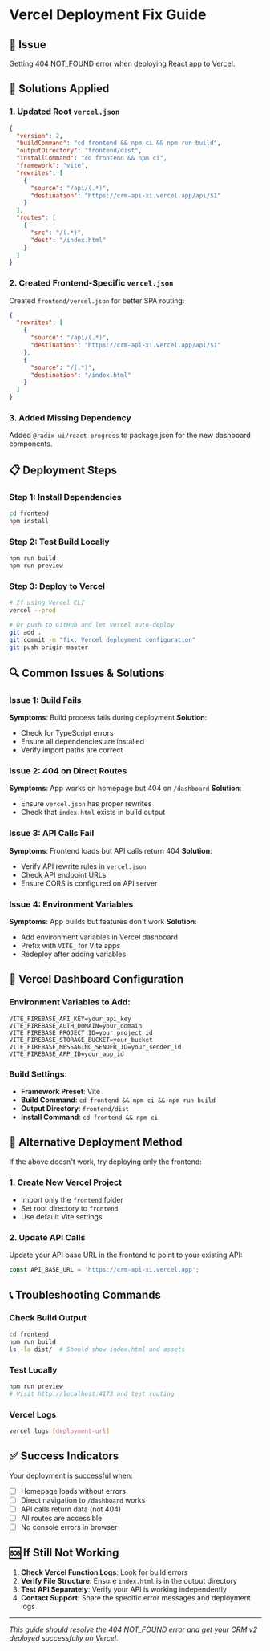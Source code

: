 # Vercel Deployment Fix Guide

## 🚨 Issue
Getting 404 NOT_FOUND error when deploying React app to Vercel.

## 🔧 Solutions Applied

### 1. Updated Root `vercel.json`
```json
{
  "version": 2,
  "buildCommand": "cd frontend && npm ci && npm run build",
  "outputDirectory": "frontend/dist",
  "installCommand": "cd frontend && npm ci",
  "framework": "vite",
  "rewrites": [
    {
      "source": "/api/(.*)",
      "destination": "https://crm-api-xi.vercel.app/api/$1"
    }
  ],
  "routes": [
    {
      "src": "/(.*)",
      "dest": "/index.html"
    }
  ]
}
```

### 2. Created Frontend-Specific `vercel.json`
Created `frontend/vercel.json` for better SPA routing:
```json
{
  "rewrites": [
    {
      "source": "/api/(.*)",
      "destination": "https://crm-api-xi.vercel.app/api/$1"
    },
    {
      "source": "/(.*)",
      "destination": "/index.html"
    }
  ]
}
```

### 3. Added Missing Dependency
Added `@radix-ui/react-progress` to package.json for the new dashboard components.

## 📋 Deployment Steps

### Step 1: Install Dependencies
```bash
cd frontend
npm install
```

### Step 2: Test Build Locally
```bash
npm run build
npm run preview
```

### Step 3: Deploy to Vercel
```bash
# If using Vercel CLI
vercel --prod

# Or push to GitHub and let Vercel auto-deploy
git add .
git commit -m "fix: Vercel deployment configuration"
git push origin master
```

## 🔍 Common Issues & Solutions

### Issue 1: Build Fails
**Symptoms**: Build process fails during deployment
**Solution**: 
- Check for TypeScript errors
- Ensure all dependencies are installed
- Verify import paths are correct

### Issue 2: 404 on Direct Routes
**Symptoms**: App works on homepage but 404 on `/dashboard`
**Solution**: 
- Ensure `vercel.json` has proper rewrites
- Check that `index.html` exists in build output

### Issue 3: API Calls Fail
**Symptoms**: Frontend loads but API calls return 404
**Solution**:
- Verify API rewrite rules in `vercel.json`
- Check API endpoint URLs
- Ensure CORS is configured on API server

### Issue 4: Environment Variables
**Symptoms**: App builds but features don't work
**Solution**:
- Add environment variables in Vercel dashboard
- Prefix with `VITE_` for Vite apps
- Redeploy after adding variables

## 🚀 Vercel Dashboard Configuration

### Environment Variables to Add:
```
VITE_FIREBASE_API_KEY=your_api_key
VITE_FIREBASE_AUTH_DOMAIN=your_domain
VITE_FIREBASE_PROJECT_ID=your_project_id
VITE_FIREBASE_STORAGE_BUCKET=your_bucket
VITE_FIREBASE_MESSAGING_SENDER_ID=your_sender_id
VITE_FIREBASE_APP_ID=your_app_id
```

### Build Settings:
- **Framework Preset**: Vite
- **Build Command**: `cd frontend && npm ci && npm run build`
- **Output Directory**: `frontend/dist`
- **Install Command**: `cd frontend && npm ci`

## 🔄 Alternative Deployment Method

If the above doesn't work, try deploying only the frontend:

### 1. Create New Vercel Project
- Import only the `frontend` folder
- Set root directory to `frontend`
- Use default Vite settings

### 2. Update API Calls
Update your API base URL in the frontend to point to your existing API:
```typescript
const API_BASE_URL = 'https://crm-api-xi.vercel.app';
```

## 📞 Troubleshooting Commands

### Check Build Output
```bash
cd frontend
npm run build
ls -la dist/  # Should show index.html and assets
```

### Test Locally
```bash
npm run preview
# Visit http://localhost:4173 and test routing
```

### Vercel Logs
```bash
vercel logs [deployment-url]
```

## ✅ Success Indicators

Your deployment is successful when:
- [ ] Homepage loads without errors
- [ ] Direct navigation to `/dashboard` works
- [ ] API calls return data (not 404)
- [ ] All routes are accessible
- [ ] No console errors in browser

## 🆘 If Still Not Working

1. **Check Vercel Function Logs**: Look for build errors
2. **Verify File Structure**: Ensure `index.html` is in the output directory
3. **Test API Separately**: Verify your API is working independently
4. **Contact Support**: Share the specific error messages and deployment logs

---

*This guide should resolve the 404 NOT_FOUND error and get your CRM v2 deployed successfully on Vercel.*